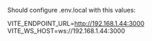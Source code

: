 Should configure .env.local with this values:

VITE_ENDPOINT_URL=http://192.168.1.44:3000
VITE_WS_HOST=ws://192.168.1.44:3000
